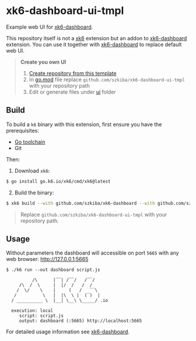 # xk6-dashboard-ui-tmpl

Example web UI for [xk6-dashboard](https://github.com/szkiba/xk6-dashboard).

This repository itself is not a [xk6](https://github.com/grafana/xk6) extension but an addon to [xk6-dashboard](https://github.com/szkiba/xk6-dashboard) extension. You can use it together with [xk6-dashboard](https://github.com/szkiba/xk6-dashboard) to replace default web UI. 

> **Create you own UI**
>
> 1. [Create repository from this template](https://github.com/szkiba/xk6-dashboard-ui-tmpl/generate)
> 2. In [go.mod](go.mod) file replace `github.com/szkiba/xk6-dashboard-ui-tmpl` with your repository path
> 3. Edit or generate files under [ui](ui) folder
>

## Build

To build a `k6` binary with this extension, first ensure you have the prerequisites:

- [Go toolchain](https://go101.org/article/go-toolchain.html)
- Git

Then:

1. Download `xk6`:
  ```bash
  $ go install go.k6.io/xk6/cmd/xk6@latest
  ```

2. Build the binary:
  ```bash
  $ xk6 build --with github.com/szkiba/xk6-dashboard --with github.com/szkiba/xk6-dashboard-ui-tmpl
  ```
  > Replace `github.com/szkiba/xk6-dashboard-ui-tmpl` with your repository path.

## Usage

Without parameters the dashboard will accessible on port `5665` with any web browser: http://127.0.0.1:5665

```plain
$ ./k6 run --out dashboard script.js

          /\      |‾‾| /‾‾/   /‾‾/   
     /\  /  \     |  |/  /   /  /    
    /  \/    \    |     (   /   ‾‾\  
   /          \   |  |\  \ |  (‾)  | 
  / __________ \  |__| \__\ \_____/ .io

  execution: local
     script: script.js
     output: dashboard (:5665) http://localhost:5665
```

For detailed usage information see [xk6-dashboard](https://github.com/szkiba/xk6-dashboard).
